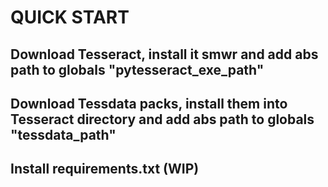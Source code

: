 # QUICK START

## Download Tesseract, install it smwr and add abs path to globals "pytesseract_exe_path"
## Download Tessdata packs, install them into Tesseract directory and add abs path to globals "tessdata_path"
## Install requirements.txt (WIP)    
